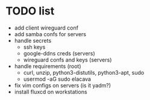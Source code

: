 # TODO list
- add client wireguard conf
- add samba confs for servers
- handle secrets
  - ssh keys
  - google-ddns creds (servers)
  - wireguard confs and keys (servers)
- handle requirements (root)
  - curl, unzip, python3-distutils, python3-apt, sudo
  - usermod -aG sudo elacava
- fix vim configs on servers (is it yadm?)
- install fluxcd on workstations
